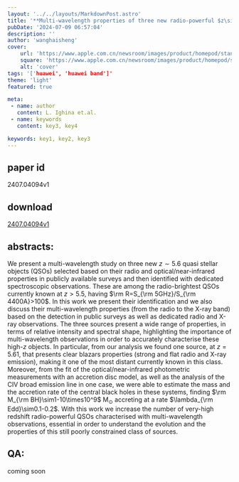 ```yaml
---
layout: '../../layouts/MarkdownPost.astro'
title: '**Multi-wavelength properties of three new radio-powerful $z\sim5.6$ QSOs discovered from RACS**'
pubDate: '2024-07-09 06:57:04'
description: ''
author: 'wanghaisheng'
cover:
    url: 'https://www.apple.com.cn/newsroom/images/product/homepod/standard/Apple-HomePod-hero-230118_big.jpg.large_2x.jpg'
    square: 'https://www.apple.com.cn/newsroom/images/product/homepod/standard/Apple-HomePod-hero-230118_big.jpg.large_2x.jpg'
    alt: 'cover'
tags: '['huawei', 'huawei band']' 
theme: 'light'
featured: true

meta:
 - name: author
   content: L. Ighina et.al.
 - name: keywords
   content: key3, key4

keywords: key1, key2, key3
---
```


## paper id
2407.04094v1
## download
[2407.04094v1](http://arxiv.org/abs/2407.04094v1)
## abstracts:
We present a multi-wavelength study on three new $z\sim5.6$ quasi stellar objects (QSOs) selected based on their radio and optical/near-infrared properties in publicly available surveys and then identified with dedicated spectroscopic observations. These are among the radio-brightest QSOs currently known at $z>5.5$, having $\rm R=S_{\rm 5GHz}/S_{\rm 4400A}>100$. In this work we present their identification and we also discuss their multi-wavelength properties (from the radio to the X-ray band) based on the detection in public surveys as well as dedicated radio and X-ray observations. The three sources present a wide range of properties, in terms of relative intensity and spectral shape, highlighting the importance of multi-wavelength observations in order to accurately characterise these high-$z$ objects. In particular, from our analysis we found one source, at $z=5.61$, that presents clear blazars properties (strong and flat radio and X-ray emission), making it one of the most distant currently known in this class. Moreover, from the fit of the optical/near-infrared photometric measurements with an accretion disc model, as well as the analysis of the CIV broad emission line in one case, we were able to estimate the mass and the accretion rate of the central black holes in these systems, finding $\rm M_{\rm BH}\sim1-10\times10^9$ M$_\odot$ accreting at a rate $\lambda_{\rm Edd}\sim0.1-0.2$. With this work we increase the number of very-high redshift radio-powerful QSOs characterised with multi-wavelength observations, essential in order to understand the evolution and the properties of this still poorly constrained class of sources.
## QA:
coming soon
